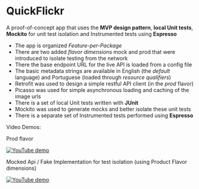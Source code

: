 # QuickFlickr
A proof-of-concept app that uses the **MVP design pattern**, **local Unit tests**, **Mockito** for unit test isolation and Instrumented tests using **Espresso**


- The app is organized *Feature-per-Package* 
- There are two added *flavor dimensions* mock and prod that were introduced to isolate testing from the network
- There the base endpoint URL for the live API is loaded from a config file
- The basic metadata strings are available in English (the *default* language) and Portuguese (loaded through *resource qualifiers*)
- Retrofit was used to design a simple restful API client (in the *prod* flavor)
- Picasso was used for simple asynchronous loading and caching of the image urls
- There is a set of local Unit tests written with **JUnit**
- Mockito was used to generate mocks and better isolate these unit tests
- There is a separate set of Instrumented tests performed using **Espresso**





Video Demos:

Prod flavor

[![YouTube demo](https://img.youtube.com/vi/tTMgWdVFrEg/hqdefault.jpg)](https://youtu.be/tTMgWdVFrEg)


Mocked Api / Fake Implementation for test isolation (using Product Flavor dimensions)

[![YouTube demo](https://img.youtube.com/vi/FuXi13p0go8/hqdefault.jpg)](https://youtu.be/FuXi13p0go8)

